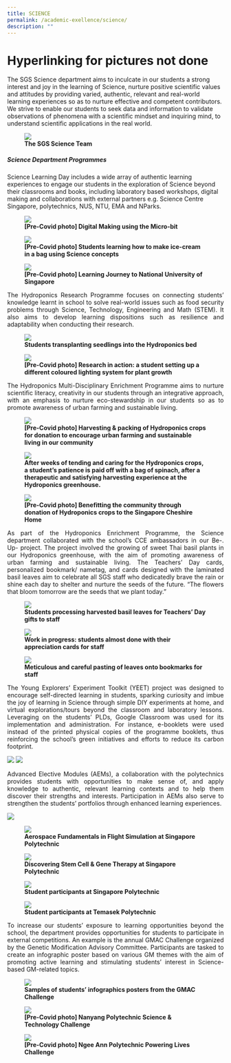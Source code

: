 ```yaml
---
title: SCIENCE
permalink: /academic-exellence/science/
description: ""
---
```

# Hyperlinking for pictures not done

The SGS Science department aims to inculcate in our students a strong interest and joy in the learning of Science, nurture positive scientific values and attitudes by providing varied, authentic, relevant and real-world learning experiences so as to nurture effective and competent contributors. We strive to enable our students to seek data and information to validate observations of phenomena with a scientific mindset and inquiring mind, to understand scientific applications in the real world.

<figure>
<img src="/images/Slide1-1-768x432.jpg">
<figcaption> <strong> The SGS Science Team</strong> </figcaption>
</figure>

##### **Science Department Programmes**

Science Learning Day includes a wide array of authentic learning experiences to engage our students in the exploration of Science beyond their classrooms and books, including laboratory based workshops, digital making and collaborations with external partners e.g. Science Centre Singapore, polytechnics, NUS, NTU, EMA and NParks.

<figure>
<img src="/images/Slide4-1-250x250.jpg">
<figcaption> <strong> [Pre-Covid photo] Digital Making using the Micro-bit</strong> </figcaption>
</figure>

<figure>
<img src="/images/Slide2-1-250x250.jpg">
<figcaption> <strong> [Pre-Covid photo] Students learning how to make ice-cream in a bag using Science concepts</strong> </figcaption>
</figure>

<figure>
<img src="/images/Slide3-1-250x250.jpg">
<figcaption> <strong> [Pre-Covid photo] Learning Journey to National University of Singapore</strong> </figcaption>
</figure>

<p style="text-align: justify;"> The Hydroponics Research Programme focuses on connecting students’ knowledge learnt in school to solve real-world issues such as food security problems through Science, Technology, Engineering and Math (STEM). It also aims to develop learning dispositions such as resilience and adaptability when conducting their research. </p>

<figure>
<img src="/images/Slide5-1-250x250.jpg">
<figcaption> <strong>Students transplanting seedlings into the Hydroponics bed</strong> </figcaption>
</figure>

<figure>
<img src="/images/Slide6-1-250x250.jpg">
<figcaption> <strong> [Pre-Covid photo] Research in action: a student setting up a different coloured lighting system for plant growth</strong> </figcaption>
</figure>

<p style="text-align: justify;"> The Hydroponics Multi-Disciplinary Enrichment Programme aims to nurture scientific literacy, creativity in our students through an integrative approach, with an emphasis to nurture eco-stewardship in our students so as to promote awareness of urban farming and sustainable living. </p>

<figure>
<img src="/images/Slide8-250x250.jpg">
<figcaption> <strong> [Pre-Covid photo] Harvesting & packing of Hydroponics crops for donation to encourage urban farming and sustainable living in our community</strong> </figcaption>
</figure>

<figure>
<img src="/images/Slide7-2-250x250.jpg">
<figcaption> <strong>After weeks of tending and caring for the Hydroponics crops, a student’s patience is paid off with a bag of spinach, after a therapeutic and satisfying harvesting experience at the Hydroponics greenhouse.</strong> </figcaption>
</figure>

<figure>
<img src="/images/Slide9-250x250.jpg">
<figcaption> <strong>[Pre-Covid photo] Benefitting the community through donation of Hydroponics crops to the Singapore Cheshire Home</strong> </figcaption>
</figure>

<p style="text-align: justify;"> As part of the Hydroponics Enrichment Programme, the Science department collaborated with the school’s CCE ambassadors in our Be-. Up- project. The project involved the growing of sweet Thai basil plants in our Hydroponics greenhouse, with the aim of promoting awareness of urban farming and sustainable living. The Teachers’ Day cards, personalized bookmark/ nametag, and cards designed with the laminated basil leaves aim to celebrate all SGS staff who dedicatedly brave the rain or shine each day to shelter and nurture the seeds of the future. “The flowers that bloom tomorrow are the seeds that we plant today.” </p>

<figure>
<img src="/images/Slide10-250x250.jpg">
<figcaption> <strong>Students processing harvested basil leaves for Teachers’ Day gifts to staff</strong> </figcaption>
</figure>

<figure>
<img src="/images/Slide12-250x250.jpg">
<figcaption> <strong>Work in progress: students almost done with their appreciation cards for staff</strong> </figcaption>
</figure>

<figure>
<img src="/images/Slide11-250x250.jpg">
<figcaption> <strong>Meticulous and careful pasting of leaves onto bookmarks for staff</strong> </figcaption>
</figure>

<p style="text-align: justify;"> The Young Explorers’ Experiment Toolkit (YEET) project was designed to encourage self-directed learning in students, sparking curiosity and imbue the joy of learning in Science through simple DIY experiments at home, and virtual explorations/tours beyond the classroom and laboratory lessons. Leveraging on the students’ PLDs, Google Classroom was used for its implementation and administration. For instance, e-booklets were used instead of the printed physical copies of the programme booklets, thus reinforcing the school’s green initiatives and efforts to reduce its carbon footprint. </p>

![](/images/Slide13.jpg)
![](/images/Slide14.jpg)

<p style="text-align: justify;"> Advanced Elective Modules (AEMs), a collaboration with the polytechnics provides students with opportunities to make sense of, and apply knowledge to authentic, relevant learning contexts and to help them discover their strengths and interests. Participation in AEMs also serve to strengthen the students’ portfolios through enhanced learning experiences. </p>

![](/images/Slide15-250x250.jpg)

<figure>
<img src="/images/Slide15-250x250.jpg">
<figcaption> <strong>Aerospace Fundamentals in Flight Simulation at Singapore Polytechnic</strong> </figcaption>
</figure>

<figure>
<img src="/images/Slide16-250x250.jpg">
<figcaption> <strong>Discovering Stem Cell & Gene Therapy at Singapore Polytechnic</strong> </figcaption>
</figure>

<figure>
<img src="/images/Slide17-250x250.jpg">
<figcaption> <strong>Student participants at Singapore Polytechnic</strong> </figcaption>
</figure>

<figure>
<img src="/images/Slide18-250x250.jpg">
<figcaption> <strong>Student participants at Temasek Polytechnic</strong> </figcaption>
</figure>

<p style="text-align: justify;"> To increase our students’ exposure to learning opportunities beyond the school, the department provides opportunities for students to participate in external competitions. An example is the annual GMAC Challenge organized by the Genetic Modification Advisory Committee. Participants are tasked to create an infographic poster based on various GM themes with the aim of promoting active learning and stimulating students’ interest in Science-based GM-related topics. </p>

<figure>
<img src="/images/Slide19.jpg">
<figcaption> <strong>Samples of students’ infographics posters from the GMAC Challenge</strong> </figcaption>
</figure>

<figure>
<img src="/images/Slide20.jpg">
<figcaption> <strong>[Pre-Covid photo] Nanyang Polytechnic Science & Technology Challenge</strong> </figcaption>
</figure>

<figure>
<img src="/images/Slide21-768x432.jpg">
<figcaption> <strong>[Pre-Covid photo] Ngee Ann Polytechnic Powering Lives Challenge</strong> </figcaption>
</figure>

